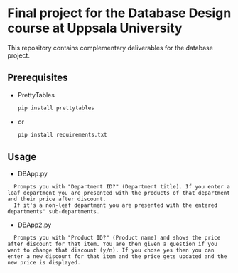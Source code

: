 # Final project for the Database Design course at Uppsala University

This repository contains complementary deliverables for the database project.

## Prerequisites

* PrettyTables
  ```sh
  pip install prettytables
  ```
* or
  ```sh
  pip install requirements.txt
  ```

## Usage

* DBApp.py
```
  Prompts you with "Department ID?" (Department title). If you enter a leaf department you are presented with the products of that department and their price after discount.
  If it's a non-leaf department you are presented with the entered departments' sub-departments.
 ```
* DBApp2.py
```
  Prompts you with "Product ID?" (Product name) and shows the price after discount for that item. You are then given a question if you want to change that discount (y/n). If you chose yes then you can enter a new discount for that item and the price gets updated and the new price is displayed. 
```
